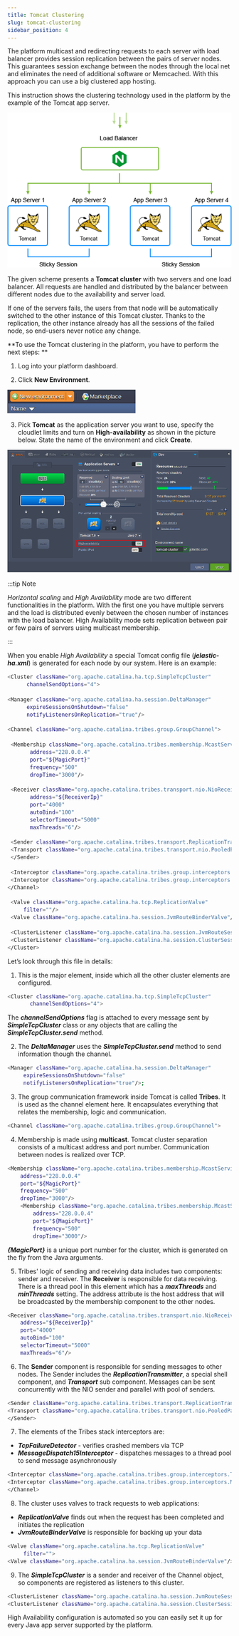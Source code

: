 ```yaml
---
title: Tomcat Clustering
slug: tomcat-clustering
sidebar_position: 4
---
```


<!-- ## Tomcat Cluster in the Cloud -->

The platform multicast and redirecting requests to each server with load balancer provides session replication between the pairs of server nodes. This guarantees session exchange between the nodes through the local net and eliminates the need of additional software or Memcached. With this approach you can use a big clustered app hosting.

This instruction shows the clustering technology used in the platform by the example of the Tomcat app server.

<div style={{
    display:'flex',
    justifyContent: 'center',
    margin: '0 0 1rem 0'
}}>

![Locale Dropdown](./img/TomcatClustering/01--tomcat-cluster.png)

</div>

The given scheme presents a **Tomcat cluster** with two servers and one load balancer. All requests are handled and distributed by the balancer between different nodes due to the availability and server load.

If one of the servers fails, the users from that node will be automatically switched to the other instance of this Tomcat cluster. Thanks to the replication, the other instance already has all the sessions of the failed node, so end-users never notice any change.

**To use the Tomcat clustering in the platform, you have to perform the next steps:
**

1. Log into your platform dashboard.

2. Click **New Environment**.

<div style={{
    display:'flex',
    justifyContent: 'center',
    margin: '0 0 1rem 0'
}}>

![Locale Dropdown](./img/TomcatClustering/00create.png)

</div>

3. Pick **Tomcat** as the application server you want to use, specify the cloudlet limits and turn on **High-availability** as shown in the picture below. State the name of the environment and click **Create**.

<div style={{
    display:'flex',
    justifyContent: 'center',
    margin: '0 0 1rem 0'
}}>

![Locale Dropdown](./img/TomcatClustering/01wizard.png)

</div>

:::tip Note

_Horizontal scaling_ and _High Availability_ mode are two different functionalities in the platform. With the first one you have multiple servers and the load is distributed evenly between the chosen number of instances with the load balancer. High Availability mode sets replication between pair or few pairs of servers using multicast membership.

:::

When you enable _High Availability_ a special Tomcat config file (**_jelastic-ha.xml_**) is generated for each node by our system. Here is an example:

```bash
<Cluster className="org.apache.catalina.ha.tcp.SimpleTcpCluster"
      channelSendOptions="4">

<Manager className="org.apache.catalina.ha.session.DeltaManager"
      expireSessionsOnShutdown="false"
      notifyListenersOnReplication="true"/>

<Channel className="org.apache.catalina.tribes.group.GroupChannel">

 <Membership className="org.apache.catalina.tribes.membership.McastService"
       address="228.0.0.4"
       port="${MagicPort}"
       frequency="500"
       dropTime="3000"/>

 <Receiver className="org.apache.catalina.tribes.transport.nio.NioReceiver"
       address="${ReceiverIp}"
       port="4000"
       autoBind="100"
       selectorTimeout="5000"
       maxThreads="6"/>

 <Sender className="org.apache.catalina.tribes.transport.ReplicationTransmitter">
 <Transport className="org.apache.catalina.tribes.transport.nio.PooledParallelSender"/>
 </Sender>

 <Interceptor className="org.apache.catalina.tribes.group.interceptors.TcpFailureDetector"/>
 <Interceptor className="org.apache.catalina.tribes.group.interceptors.MessageDispatch15Interceptor"/>
</Channel>

 <Valve className="org.apache.catalina.ha.tcp.ReplicationValve"
     filter=""/>
 <Valve className="org.apache.catalina.ha.session.JvmRouteBinderValve"/>

 <ClusterListener className="org.apache.catalina.ha.session.JvmRouteSessionIDBinderListener"/>
 <ClusterListener className="org.apache.catalina.ha.session.ClusterSessionListener"/>
</Cluster>
```

Let’s look through this file in details:

1. This is the major element, inside which all the other cluster elements are configured.

```bash
<Cluster className="org.apache.catalina.ha.tcp.SimpleTcpCluster"
       channelSendOptions="4">
```

The **_channelSendOptions_** flag is attached to every message sent by **_SimpleTcpCluster_** class or any objects that are calling the **_SimpleTcpCluster.send_** method.

2. The **_DeltaManager_** uses the **_SimpleTcpCluster.send_** method to send information though the channel.

```bash
<Manager className="org.apache.catalina.ha.session.DeltaManager"
     expireSessionsOnShutdown="false"
     notifyListenersOnReplication="true"/>;
```

3. The group communication framework inside Tomcat is called **Tribes**. It is used as the channel element here. It encapsulates everything that relates the membership, logic and communication.

```bash
<Channel className="org.apache.catalina.tribes.group.GroupChannel">
```

4. Membership is made using **multicast**. Tomcat cluster separation consists of a multicast address and port number. Communication between nodes is realized over TCP.

```bash
<Membership className="org.apache.catalina.tribes.membership.McastService"
    address="228.0.0.4"
    port="${MagicPort}"
    frequency="500"
    dropTime="3000"/>
    <Membership className="org.apache.catalina.tribes.membership.McastService"
        address="228.0.0.4"
        port="${MagicPort}"
        frequency="500"
        dropTime="3000"/>
```

**_{MagicPort}_** is a unique port number for the cluster, which is generated on the fly from the Java arguments.

5. Tribes' logic of sending and receiving data includes two components: sender and receiver. The **Receiver** is responsible for data receiving. There is a thread pool in this element which has a **_maxThreads_** and **_minThreads_** setting. The address attribute is the host address that will be broadcasted by the membership component to the other nodes.

```bash
<Receiver className="org.apache.catalina.tribes.transport.nio.NioReceiver"
    address="${ReceiverIp}"
    port="4000"
    autoBind="100"
    selectorTimeout="5000"
    maxThreads="6"/>
```

6. The **Sender** component is responsible for sending messages to other nodes. The Sender includes the **_ReplicationTransmitter_**, a special shell component, and **_Transport_** sub component. Messages can be sent concurrently with the NIO sender and parallel with pool of senders.

```bash
<Sender className="org.apache.catalina.tribes.transport.ReplicationTransmitter">
<Transport className="org.apache.catalina.tribes.transport.nio.PooledParallelSender"/>
</Sender>
```

7. The elements of the Tribes stack interceptors are:

- **_TcpFailureDetector_** - verifies crashed members via TCP
- **_MessageDispatch15Interceptor_** - dispatches messages to a thread pool to send message asynchronously

```bash
<Interceptor className="org.apache.catalina.tribes.group.interceptors.TcpFailureDetector"/>
<Interceptor className="org.apache.catalina.tribes.group.interceptors.MessageDispatch15Interceptor"/>
</Channel>
```

8. The cluster uses valves to track requests to web applications:

- **_ReplicationValve_** finds out when the request has been completed and initiates the replication
- **_JvmRouteBinderValve_** is responsible for backing up your data

```bash
<Valve className="org.apache.catalina.ha.tcp.ReplicationValve"
     filter="">
<Valve className="org.apache.catalina.ha.session.JvmRouteBinderValve"/>
```

9. The **_SimpleTcpCluster_** is a sender and receiver of the Channel object, so components are registered as listeners to this cluster.

```bash
<ClusterListener className="org.apache.catalina.ha.session.JvmRouteSessionIDBinderListener"/>
<ClusterListener className="org.apache.catalina.ha.session.ClusterSessionListener"/>
```

High Availability configuration is automated so you can easily set it up for every Java app server supported by the platform.
